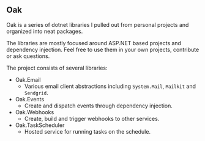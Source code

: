 ## Oak

Oak is a series of dotnet libraries I pulled out from personal projects and organized into neat packages. 

The libraries are mostly focused around ASP.NET based projects and dependency injection. Feel free to use them in your own projects, contribute or ask questions.

The project consists of several libraries:
- Oak.Email
    - Various email client abstractions including `System.Mail`, `Mailkit` and `Sendgrid`.
- Oak.Events
    - Create and dispatch events through dependency injection. 
- Oak.Webhooks
    - Create, build and trigger webhooks to other services.
- Oak.TaskScheduler
    - Hosted service for running tasks on the schedule.
